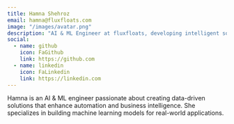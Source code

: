 ```yaml
---
title: Hamna Shehroz
email: hamna@fluxfloats.com
image: "/images/avatar.png"
description: "AI & ML Engineer at fluxfloats, developing intelligent solutions for automation and data-driven decision-making."
social:
  - name: github
    icon: FaGithub
    link: https://github.com
  - name: linkedin
    icon: FaLinkedin
    link: https://linkedin.com
---
```


Hamna is an AI & ML engineer passionate about creating data-driven solutions that enhance automation and business intelligence. She specializes in building machine learning models for real-world applications.
